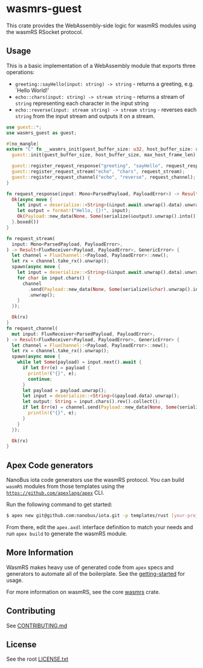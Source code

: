 # wasmrs-guest

This crate provides the WebAssembly-side logic for wasmRS modules using the wasmRS RSocket protocol.


## Usage

This is a basic implementation of a WebAssembly module that exports three operations:

- `greeting::sayHello(input: string) -> string` - returns a greeting, e.g. `Hello World!'
- `echo::chars(input: string) -> stream string` - returns a stream of `string` representing each character in the input string
- `echo::reverse(input: stream string) -> stream string` - reverses each `string` from the input stream and outputs it on a stream.

```rs
use guest::*;
use wasmrs_guest as guest;

#[no_mangle]
extern "C" fn __wasmrs_init(guest_buffer_size: u32, host_buffer_size: u32, max_host_frame_len: u32) {
  guest::init(guest_buffer_size, host_buffer_size, max_host_frame_len);

  guest::register_request_response("greeting", "sayHello", request_response);
  guest::register_request_stream("echo", "chars", request_stream);
  guest::register_request_channel("echo", "reverse", request_channel);
}

fn request_response(input: Mono<ParsedPayload, PayloadError>) -> Result<Mono<Payload, PayloadError>, GenericError> {
  Ok(async move {
    let input = deserialize::<String>(&input.await.unwrap().data).unwrap();
    let output = format!("Hello, {}!", input);
    Ok(Payload::new_data(None, Some(serialize(&output).unwrap().into())))
  }.boxed())
}

fn request_stream(
  input: Mono<ParsedPayload, PayloadError>,
) -> Result<FluxReceiver<Payload, PayloadError>, GenericError> {
  let channel = FluxChannel::<Payload, PayloadError>::new();
  let rx = channel.take_rx().unwrap();
  spawn(async move {
    let input = deserialize::<String>(&input.await.unwrap().data).unwrap();
    for char in input.chars() {
      channel
        .send(Payload::new_data(None, Some(serialize(&char).unwrap().into())))
        .unwrap();
    }
  });

  Ok(rx)
}
fn request_channel(
  mut input: FluxReceiver<ParsedPayload, PayloadError>,
) -> Result<FluxReceiver<Payload, PayloadError>, GenericError> {
  let channel = FluxChannel::<Payload, PayloadError>::new();
  let rx = channel.take_rx().unwrap();
  spawn(async move {
    while let Some(payload) = input.next().await {
      if let Err(e) = payload {
        println!("{}", e);
        continue;
      }
      let payload = payload.unwrap();
      let input = deserialize::<String>(&payload.data).unwrap();
      let output: String = input.chars().rev().collect();
      if let Err(e) = channel.send(Payload::new_data(None, Some(serialize(&output).unwrap().into()))) {
        println!("{}", e);
      }
    }
  });

  Ok(rx)
}
```

## Apex Code generators

NanoBus iota code generators use the wasmRS protocol. You can build `wasmRS` modules from those templates using the [`https://github.com/apexlang/apex`](apex) CLI.

Run the following command to get started:

```sh
$ apex new git@github.com:nanobus/iota.git -p templates/rust [your-project]
```

From there, edit the `apex.axdl` interface definition to match your needs and run `apex build` to generate the wasmRS module.

## More Information

WasmRS makes heavy use of generated code from `apex` specs and generators to automate all of the boilerplate. See the [getting-started](https://github.com/WasmRS/docs/blob/main/wasmrs-rust-howto.md) for usage.

For more information on wasmRS, see the core [wasmrs](https://github.com/wasmrs/wasmrs-rust/blob/main/crates/wasmrs/README.md) crate.

## Contributing

See [CONTRIBUTING.md](https://github.com/WasmRS/wasmrs-rust/blob/main/CONTRIBUTING.md)

## License

See the root [LICENSE.txt](https://github.com/WasmRS/wasmrs-rust/blob/main/LICENSE.txt)




